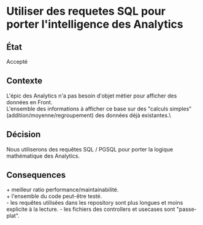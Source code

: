 # Utiliser des requetes SQL pour porter l'intelligence des Analytics

## État

Accepté

## Contexte

L'épic des Analytics n'a pas besoin d'objet métier pour afficher des données en Front.\
L'ensemble des informations à afficher ce base sur des "calculs simples" (addition/moyenne/regroupement) 
des données déjà existantes.\

## Décision

Nous utiliserons des requêtes SQL / PGSQL pour porter la logique mathématique des Analytics.

## Consequences

\+ meilleur ratio performance/maintainabilité.\
\+ l'ensemble du code peut-être testé.\
\- les requêtes utilisées dans les repository sont plus longues et moins explicite à la lecture.
\- les fichiers des controllers et usecases sont "passe-plat".

